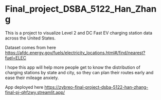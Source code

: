# Final_project_DSBA_5122_Han_Zhang

This is a project to visualize Level 2 and DC Fast EV charging station data across the United States.

Dataset comes from here https://afdc.energy.gov/fuels/electricity_locations.html#/find/nearest?fuel=ELEC

I hope this app will help more people get to know the distribution of charging stations by state and city, so they can plan their routes early and ease their mileage anxiety.

App deployed here https://zybreo-final-project-dsba-5122-han-zhang-final-pj-qhfzwy.streamlit.app/
